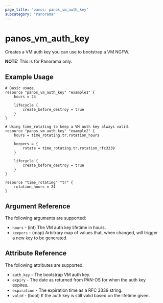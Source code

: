 ```yaml
---
page_title: "panos: panos_vm_auth_key"
subcategory: "Panorama"
---
```



# panos_vm_auth_key

Creates a VM auth key you can use to bootstrap a VM NGFW.

**NOTE:** This is for Panorama only.


## Example Usage

```hcl
# Basic usage.
resource "panos_vm_auth_key" "example1" {
    hours = 24

    lifecycle {
        create_before_destroy = true
    }
}
```

```hcl
# Using time_rotating to keep a VM auth key always valid.
resource "panos_vm_auth_key" "example2" {
    hours = time_rotating.tr.rotation_hours

    keepers = {
        rotate = time_rotating.tr.rotation_rfc3339
    }

    lifecycle {
        create_before_destroy = true
    }
}

resource "time_rotating" "tr" {
    rotation_hours = 24
}
```


## Argument Reference

The following arguments are supported:

* `hours` - (int) The VM auth key lifetime in hours.
* `keepers` - (map) Arbitrary map of values that, when changed, will trigger a new key to be generated.


## Attribute Reference

The following attributes are supported.

* `auth_key` - The bootstrap VM auth key.
* `expiry` - The date as returned from PAN-OS for when the auth key expires.
* `expiration` - The expiration time as a RFC 3339 string.
* `valid` - (bool) If the auth key is still valid based on the lifetime given.
